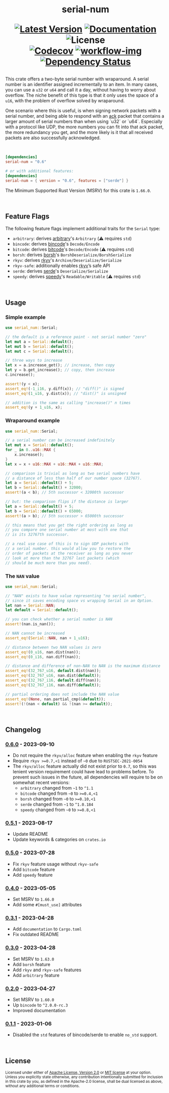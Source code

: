 <h1 align="center">
serial-num
  
[![Latest Version]][crates.io]
[![Documentation]][docs.rs]
![License] <br>
[![Codecov]][codecov.io]
[![workflow-img]][workflow]
[![Dependency Status]][deps.rs]

[Latest Version]: https://img.shields.io/crates/v/serial-num
[crates.io]: https://crates.io/crates/serial-num
[Documentation]: https://img.shields.io/docsrs/serial-num
[docs.rs]: https://docs.rs/serial-num/latest/serial_num/
[Codecov]: https://codecov.io/gh/timwie/serial-num/graph/badge.svg?token=VRESA14459
[codecov.io]: https://codecov.io/gh/timwie/serial-num
[workflow-img]: https://github.com/timwie/serial-num/actions/workflows/ci.yml/badge.svg
[workflow]: https://github.com/timwie/serial-num/actions/workflows/ci.yml
[Dependency Status]: https://deps.rs/repo/github/timwie/serial-num/status.svg
[deps.rs]: https://deps.rs/repo/github/timwie/serial-num
[License]: https://img.shields.io/crates/l/serial-num
</h1>

This crate offers a two-byte serial number with wraparound.
A serial number is an identifier assigned incrementally to an item.
In many cases, you can use a `u32` or `u64` and call it
a day, without having to worry about overflow. The niche benefit of this type
is that it only uses the space of a `u16`, with the problem of overflow solved
by wraparound.

One scenario where this is useful, is when signing network packets with
a serial number, and being able to respond with an [ack](https://en.wikipedia.org/wiki/Acknowledgement_(data_networks)) packet
that contains a larger amount of serial numbers than when using `u32` or `u64`.
Especially with a protocol like UDP, the more numbers you can fit into that ack packet,
the more redundancy you get, and the more likely is it that all received packets are also successfully acknowledged.

<br>

```toml
[dependencies]
serial-num = "0.6"

# or with additional features:
[dependencies]
serial-num = { version = "0.6", features = ["serde"] }
```

The Minimum Supported Rust Version (MSRV) for this crate is `1.66.0`.

<br>

## Feature Flags
The following feature flags implement additional traits for the `Serial` type:
* `arbitrary`: derives [arbitrary]'s `Arbitrary` (⚠️ requires `std`)
* `bincode`: derives [bincode]'s `Decode/Encode`
* `bitcode`: derives [bitcode]'s `Decode/Encode` (⚠️ requires `std`)
* `borsh`: derives [borsh]'s `BorshDeserialize/BorshSerialize`
* `rkyv`: derives [rkyv]'s `Archive/Deserialize/Serialize`
* `rkyv-safe`: additionally enables [rkyv]’s safe API
* `serde`: derives [serde]'s `Deserialize/Serialize`
* `speedy`: derives [speedy]'s `Readable/Writable` (⚠️ requires `std`)

[arbitrary]: https://crates.io/crates/arbitrary
[bincode]: https://crates.io/crates/bincode
[bitcode]: https://crates.io/crates/bitcode
[borsh]: https://crates.io/crates/borsh
[rkyv]: https://crates.io/crates/rkyv
[serde]: https://crates.io/crates/serde
[speedy]: https://crates.io/crates/speedy


<br>

## Usage
### Simple example
```rust
use serial_num::Serial;

// the default is a reference point - not serial number "zero"
let mut a = Serial::default();
let mut b = Serial::default();
let mut c = Serial::default();

// three ways to increase
let x = a.increase_get(); // increase, then copy
let y = b.get_increase(); // copy, then increase
c.increase();

assert!(y < x);
assert_eq!(-1_i16, y.diff(x)); // "diff()" is signed
assert_eq!(1_u16, y.dist(x)); // "dist()" is unsigned

// addition is the same as calling "increase()" n times
assert_eq!(y + 1_u16, x);
```

### Wraparound example
```rust
use serial_num::Serial;

// a serial number can be increased indefinitely
let mut x = Serial::default();
for _ in 0..u16::MAX {
    x.increase();
}
let x = x + u16::MAX + u16::MAX + u16::MAX;

// comparison is trivial as long as two serial numbers have
// a distance of less than half of our number space (32767).
let a = Serial::default() + 5;
let b = Serial::default() + 32000;
assert!(a < b); // 5th successor < 32000th successor

// but: the comparison flips if the distance is larger
let a = Serial::default() + 5;
let b = Serial::default() + 65000;
assert!(a > b); // 5th successor > 65000th successor

// this means that you get the right ordering as long as
// you compare one serial number at most with one that
// is its 32767th successor.

// a real use case of this is to sign UDP packets with
// a serial number. this would allow you to restore the
// order of packets at the receiver as long as you never
// look at more than the 32767 last packets (which
// should be much more than you need).
```

### The `NAN` value
```rust
use serial_num::Serial;

// "NAN" exists to have value representing "no serial number",
// since it saves encoding space vs wrapping Serial in an Option.
let nan = Serial::NAN;
let default = Serial::default();

// you can check whether a serial number is NAN
assert!(nan.is_nan());

// NAN cannot be increased
assert_eq!(Serial::NAN, nan + 1_u16);

// distance between two NAN values is zero
assert_eq!(0_u16, nan.dist(nan));
assert_eq!(0_i16, nan.diff(nan));

// distance and difference of non-NAN to NAN is the maximum distance
assert_eq!(32_767_u16, default.dist(nan));
assert_eq!(32_767_u16, nan.dist(default));
assert_eq!(32_767_i16, default.diff(nan));
assert_eq!(32_767_i16, nan.diff(default));

// partial ordering does not include the NAN value
assert_eq!(None, nan.partial_cmp(&default));
assert!(!(nan < default) && !(nan >= default));
```

<br>

## Changelog
### [0.6.0] - 2023-09-10
* Do not require the `rkyv/alloc` feature when enabling
  the `rkyv` feature
* Require `rkyv >=0.7,<1` instead of `~0`
  due to `RUSTSEC-2021-0054`
* The `rkyv/alloc` feature actually did not exist prior
  to `0.7`, so this was lenient version requirement could
  have lead to problems before. To prevent such issues
  in the future, all dependencies will require to be on
  somewhat recent versions:
  * `arbitrary` changed from `~1` to `^1.1`
  * `bitcode` changed from `~0` to `>=0.4,<1`
  * `borsh` changed from `~0` to `>=0.10,<1`
  * `serde` changed from `~1` to `^1.0.184`
  * `speedy` changed from `~0` to `>=0.8,<1`

### [0.5.1] - 2023-08-17
* Update README
* Update keywords & categories on `crates.io`

### [0.5.0] - 2023-07-28
* Fix `rkyv` feature usage without `rkyv-safe`
* Add `bitcode` feature
* Add `speedy` feature

### [0.4.0] - 2023-05-05
* Set MSRV to `1.66.0`
* Add some `#[must_use]` attributes

### [0.3.1] - 2023-04-28
* Add `documentation` to `Cargo.toml`
* Fix outdated README

### [0.3.0] - 2023-04-28
* Set MSRV to `1.63.0`
* Add `borsh` feature
* Add `rkyv` and `rkyv-safe` features
* Add `arbitrary` feature

### [0.2.0] - 2023-04-27
* Set MSRV to `1.60.0`
* Up `bincode` to `^2.0.0-rc.3`
* Improved documentation

### [0.1.1] - 2023-01-06
* Disabled the `std` features of bincode/serde to enable `no_std` support.

[0.1.1]: https://github.com/timwie/serial-num/releases/tag/v0.1.1
[0.2.0]: https://github.com/timwie/serial-num/releases/tag/v0.2.0
[0.3.0]: https://github.com/timwie/serial-num/releases/tag/v0.3.0
[0.3.1]: https://github.com/timwie/serial-num/releases/tag/v0.3.1
[0.4.0]: https://github.com/timwie/serial-num/releases/tag/v0.4.0
[0.5.0]: https://github.com/timwie/serial-num/releases/tag/v0.5.0
[0.5.1]: https://github.com/timwie/serial-num/releases/tag/v0.5.1
[0.6.0]: https://github.com/timwie/serial-num/releases/tag/v0.6.0

<br>

## License

<sup>
Licensed under either of <a href="LICENSE-APACHE">Apache License, Version
2.0</a> or <a href="LICENSE-MIT">MIT license</a> at your option.
</sup>

<br>

<sub>
Unless you explicitly state otherwise, any contribution intentionally submitted
for inclusion in this crate by you, as defined in the Apache-2.0 license, shall
be dual licensed as above, without any additional terms or conditions.
</sub>
